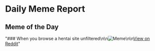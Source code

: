 # Daily Meme Report

## Meme of the Day
"### When you browse a hentai site unfiltered\n\n![Meme](https://i.redd.it/pcr6z9npl88e1.gif)\n\n[View on Reddit](https://redd.it/1hjen95)"
